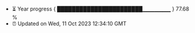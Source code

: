 - ⏳ Year progress { ███████████████████████▁▁▁▁▁▁▁ } 77.68 %
- ⏰ Updated on Wed, 11 Oct 2023 12:34:10 GMT


